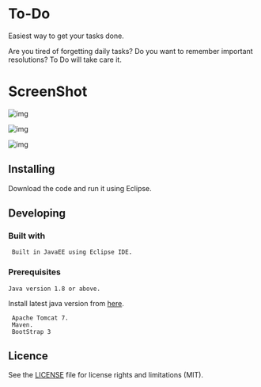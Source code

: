 # To-Do
Easiest way to get your tasks done.

Are you tired of forgetting daily tasks? Do you want to remember important resolutions? 
To Do will take care it.


# ScreenShot
![img](https://user-images.githubusercontent.com/19759815/38722127-847894b2-3f1a-11e8-8d25-a6d17e5a04e4.png)

![img](https://user-images.githubusercontent.com/19759815/38722142-8e4474fc-3f1a-11e8-9a7f-d9377894f8ce.png)

![img](https://user-images.githubusercontent.com/19759815/38722151-982731a8-3f1a-11e8-8c86-4e865d8b04df.png)

## Installing
Download the code and run it using Eclipse.

## Developing
### Built with
     Built in JavaEE using Eclipse IDE.
 ### Prerequisites
    Java version 1.8 or above.
Install latest java version from [here](https://www.java.com/en/download/manual.jsp).

     Apache Tomcat 7.
     Maven.
     BootStrap 3

## Licence

See the [LICENSE](LICENSE.md) file for license rights and limitations (MIT).
   
    
